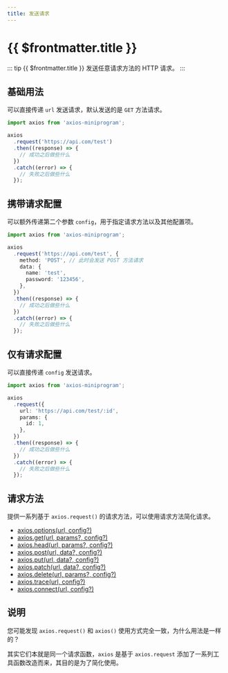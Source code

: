 ```yaml
---
title: 发送请求
---
```


# {{ $frontmatter.title }}

::: tip {{ $frontmatter.title }}
发送任意请求方法的 HTTP 请求。
:::

## 基础用法

可以直接传递 `url` 发送请求，默认发送的是 `GET` 方法请求。

```ts
import axios from 'axios-miniprogram';

axios
  .request('https://api.com/test')
  .then((response) => {
    // 成功之后做些什么
  })
  .catch((error) => {
    // 失败之后做些什么
  });
```

## 携带请求配置

可以额外传递第二个参数 `config`，用于指定请求方法以及其他配置项。

```ts
import axios from 'axios-miniprogram';

axios
  .request('https://api.com/test', {
    method: 'POST', // 此时会发送 POST 方法请求
    data: {
      name: 'test',
      password: '123456',
    },
  })
  .then((response) => {
    // 成功之后做些什么
  })
  .catch((error) => {
    // 失败之后做些什么
  });
```

## 仅有请求配置

可以直接传递 `config` 发送请求。

```ts
import axios from 'axios-miniprogram';

axios
  .request({
    url: 'https://api.com/test/:id',
    params: {
      id: 1,
    },
  })
  .then((response) => {
    // 成功之后做些什么
  })
  .catch((error) => {
    // 失败之后做些什么
  });
```

## 请求方法

提供一系列基于 `axios.request()` 的请求方法，可以使用请求方法简化请求。

- [axios.options(url, config?)](/method/OPTIONS)
- [axios.get(url, params?, config?)](/method/GET)
- [axios.head(url, params?, config?)](/method/HEAD)
- [axios.post(url, data?, config?)](/method/POST)
- [axios.put(url, data?, config?)](/method/PUT)
- [axios.patch(url, data?, config?)](/method/PATCH)
- [axios.delete(url, params?, config?)](/method/DELETE)
- [axios.trace(url, config?)](/method/TRACE)
- [axios.connect(url, config?)](/method/CONNECT)

## 说明

您可能发现 `axios.request()` 和 `axios()` 使用方式完全一致，为什么用法是一样的？

其实它们本就是同一个请求函数，`axios` 是基于 `axios.request` 添加了一系列工具函数改造而来，其目的是为了简化使用。
